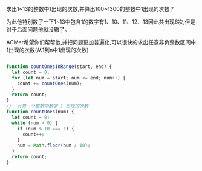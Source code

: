 求出1~13的整数中1出现的次数,并算出100~1300的整数中1出现的次数？

为此他特别数了一下1~13中包含1的数字有1、10、11、12、13因此共出现6次,但是对于后面问题他就没辙了。

ACMer希望你们帮帮他,并把问题更加普遍化,可以很快的求出任意非负整数区间中1出现的次数(从1到n中1出现的次数)

```js

function countOnesInRange(start, end) {
  let count = 0;
  for (let num = start; num <= end; num++) {
    count += countOnes(num);
  }
  return count;
}
//  计算一个整数中数字 1 出现的次数
function countOnes(num) {
  let count = 0;
  while (num > 0) {
    if (num % 10 === 1) {
      count++;
    }
    num = Math.floor(num / 10);
  }
  return count;
}


```